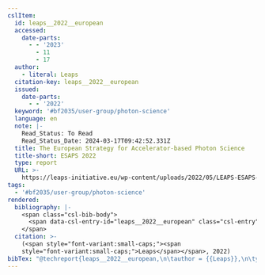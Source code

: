 ```yaml
---
cslItem:
  id: leaps__2022__european
  accessed:
    date-parts:
      - - '2023'
        - 11
        - 17
  author:
    - literal: Leaps
  citation-key: leaps__2022__european
  issued:
    date-parts:
      - - '2022'
  keyword: '#bf2035/user-group/photon-science'
  language: en
  note: |-
    Read_Status: To Read
    Read_Status_Date: 2024-03-17T09:42:52.331Z
  title: The European Strategy for Accelerator-based Photon Science
  title-short: ESAPS 2022
  type: report
  URL: >-
    https://leaps-initiative.eu/wp-content/uploads/2022/05/LEAPS-ESAPS-Broschure_final-20052022-3.pdf
tags:
  - '#bf2035/user-group/photon-science'
rendered:
  bibliography: |-
    <span class="csl-bib-body">
      <span data-csl-entry-id="leaps__2022__european" class="csl-entry"><span class='author-bib'>Leaps</span>. <span class='date-bib'>(2022)</span>. <span class='title'><i><b><span style="font-style:normal;">The European Strategy for Accelerator-based Photon Science</span></b></i></span>. <span class='URL'><a href='https://leaps-initiative.eu/wp-content/uploads/2022/05/LEAPS-ESAPS-Broschure_final-20052022-3.pdf'>LINK</a></span></span>
    </span>
  citation: >-
    (<span style="font-variant:small-caps;"><span
    style="font-variant:small-caps;">Leaps</span></span>, 2022)
bibTex: "@techreport{leaps__2022__european,\n\tauthor = {{Leaps}},\n\tyear = {2022},\n\tnote = {Read\\textunderscore{}Status: To Read\nRead\\textunderscore{}Status\\textunderscore{}Date: 2024-03-17T09:42:52.331Z},\n\ttitle = {The {European} {Strategy} for {Accelerator}-based {Photon} {Science}},\n\turl = {https://leaps-initiative.eu/wp-content/uploads/2022/05/LEAPS-ESAPS-Broschure_final-20052022-3.pdf},\n\thowpublished = {https://leaps-initiative.eu/wp-content/uploads/2022/05/LEAPS-ESAPS-Broschure\\textunderscore{}final-20052022-3.pdf},\n}\n\n"
---
```

